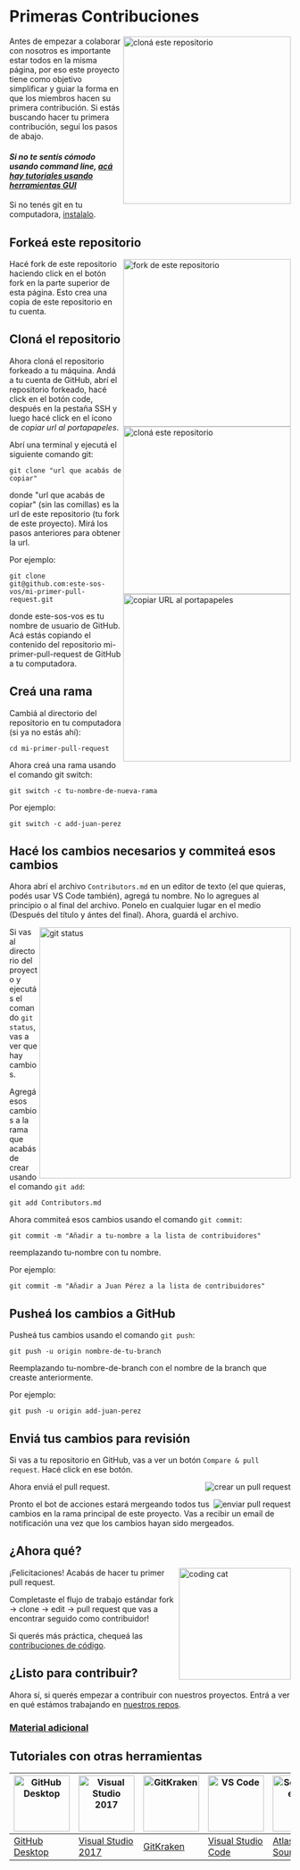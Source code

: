 # Primeras Contribuciones

<img align="right" width="300" src="https://cpfiuna.github.io/recursos/Imagenes/Logos/cpf-logo.png" alt="cloná este repositorio" />

Antes de empezar a colaborar con nosotros es importante estar todos en la misma página, por eso este proyecto tiene como objetivo simplificar y guiar la forma en que los miembros hacen su primera contribución. Si estás buscando hacer tu primera contribución, seguí los pasos de abajo.

#### *Si no te sentís cómodo usando command line, [acá hay tutoriales usando herramientas GUI](#Tutoriales-con-otras-herramientas)*

Si no tenés git en tu computadora, [instalalo](https://docs.github.com/en/get-started/quickstart/set-up-git).

## Forkeá este repositorio

<img align="right" width="300" src="https://cpfiuna.github.io/recursos/mi-primer-pr/images/fork.png" alt="fork de este repositorio" />

Hacé fork de este repositorio haciendo click en el botón fork en la parte superior de esta página. Esto crea una copia de este repositorio en tu cuenta.

## Cloná el repositorio

<img align="right" width="300" src="https://cpfiuna.github.io/recursos/mi-primer-pr/images/clone.png" alt="cloná este repositorio" />

Ahora cloná el repositorio forkeado a tu máquina. Andá a tu cuenta de GitHub, abrí el repositorio forkeado, hacé click en el botón code, después en la pestaña SSH y luego hacé click en el ícono de *copiar url al portapapeles*.

Abrí una terminal y ejecutá el siguiente comando git:

```
git clone "url que acabás de copiar"
```
donde "url que acabás de copiar" (sin las comillas) es la url de este repositorio (tu fork de este proyecto). Mirá los pasos anteriores para obtener la url.

<img align="right" width="300" src="https://cpfiuna.github.io/recursos/mi-primer-pr/images/copy-to-clipboard.png" alt="copiar URL al portapapeles" />

Por ejemplo:

```
git clone git@github.com:este-sos-vos/mi-primer-pull-request.git
```
donde este-sos-vos es tu nombre de usuario de GitHub. Acá estás copiando el contenido del repositorio mi-primer-pull-request de GitHub a tu computadora.

## Creá una rama

Cambiá al directorio del repositorio en tu computadora (si ya no estás ahí):

```
cd mi-primer-pull-request
```
Ahora creá una rama usando el comando git switch:
```
git switch -c tu-nombre-de-nueva-rama
```

Por ejemplo:
```
git switch -c add-juan-perez
```

## Hacé los cambios necesarios y commiteá esos cambios

Ahora abrí el archivo `Contributors.md` en un editor de texto (el que quieras, podés usar VS Code también), agregá tu nombre. No lo agregues al principio o al final del archivo. Ponelo en cualquier lugar en el medio (Después del título y ántes del final). Ahora, guardá el archivo.

<img align="right" width="450" src="https://cpfiuna.github.io/recursos/mi-primer-pr/images/git-status.png" alt="git status" />

Si vas al directorio del proyecto y ejecutás el comando `git status`, vas a ver que hay cambios.

Agregá esos cambios a la rama que acabás de crear usando el comando `git add`:

```
git add Contributors.md
```

Ahora commiteá esos cambios usando el comando `git commit`:
```
git commit -m "Añadir a tu-nombre a la lista de contribuidores"
```
reemplazando tu-nombre con tu nombre.

Por ejemplo:
```
git commit -m "Añadir a Juan Pérez a la lista de contribuidores"
```

## Pusheá los cambios a GitHub

Pusheá tus cambios usando el comando `git push`:
```
git push -u origin nombre-de-tu-branch
```
Reemplazando tu-nombre-de-branch con el nombre de la branch que creaste anteriormente.

Por ejemplo:
```
git push -u origin add-juan-perez
```

## Enviá tus cambios para revisión

Si vas a tu repositorio en GitHub, vas a ver un botón `Compare & pull request`. Hacé click en ese botón.

<img style="float: right;" src="https://cpfiuna.github.io/recursos/mi-primer-pr/images/compare-and-pull.png" alt="crear un pull request" />

Ahora enviá el pull request.

<img style="float: right;" src="https://cpfiuna.github.io/recursos/mi-primer-pr/images/submit-pull-request.png" alt="enviar pull request" />

Pronto el bot de acciones estará mergeando todos tus cambios en la rama principal de este proyecto. Vas a recibir un email de notificación una vez que los cambios hayan sido mergeados.

## ¿Ahora qué?

<img align="right" width="200" src="https://cpfiuna.github.io/recursos/mi-primer-pr/cat_code.gif" alt="coding cat" />

¡Felicitaciones! Acabás de hacer tu primer pull request.

Completaste el flujo de trabajo estándar fork -> clone -> edit -> pull request que vas a encontrar seguido como contribuidor!

Si querés más práctica, chequeá las [contribuciones de código](https://github.com/cpfiuna/contribuciones-de-codigo).

## ¿Listo para contribuir?

Ahora sí, si querés empezar a contribuir con nuestros proyectos. Entrá a ver en qué estámos trabajando en [nuestros repos](https://github.com/orgs/cpfiuna/repositories).

### [Material adicional](../additional-material/git_workflow_scenarios/additional-material.md)

## Tutoriales con otras herramientas

| <a href="../gui-tool-tutorials/github-desktop-tutorial.md"><img alt="GitHub Desktop" src="https://desktop.github.com/images/desktop-icon.svg" width="100"></a> | <a href="../gui-tool-tutorials/github-windows-vs2017-tutorial.md"><img alt="Visual Studio 2017" src="https://upload.wikimedia.org/wikipedia/commons/c/cd/Visual_Studio_2017_Logo.svg" width="100"></a> | <a href="../gui-tool-tutorials/gitkraken-tutorial.md"><img alt="GitKraken" src="https://firstcontributions.github.io/assets/gui-tool-tutorials/gitkraken-tutorial/gk-icon.png" width="100"></a> | <a href="../gui-tool-tutorials/github-windows-vs-code-tutorial.md"><img alt="VS Code" src="https://upload.wikimedia.org/wikipedia/commons/1/1c/Visual_Studio_Code_1.35_icon.png" width=100></a> | <a href="../gui-tool-tutorials/sourcetree-macos-tutorial.md"><img alt="Sourcetree App" src="https://wac-cdn.atlassian.com/dam/jcr:81b15cde-be2e-4f4a-8af7-9436f4a1b431/Sourcetree-icon-blue.svg" width=100></a> | <a href="../gui-tool-tutorials/github-windows-intellij-tutorial.md"><img alt="IntelliJ IDEA" src="https://upload.wikimedia.org/wikipedia/commons/thumb/9/9c/IntelliJ_IDEA_Icon.svg/512px-IntelliJ_IDEA_Icon.svg.png" width=100></a> |
| --- | --- | --- | --- | --- | --- |
| [GitHub Desktop](../gui-tool-tutorials/github-desktop-tutorial.md) | [Visual Studio 2017](../gui-tool-tutorials/github-windows-vs2017-tutorial.md) | [GitKraken](../gui-tool-tutorials/gitkraken-tutorial.md) | [Visual Studio Code](../gui-tool-tutorials/github-windows-vs-code-tutorial.md) | [Atlassian Sourcetree](../gui-tool-tutorials/sourcetree-macos-tutorial.md) | [IntelliJ IDEA](../gui-tool-tutorials/github-windows-intellij-tutorial.md) |

